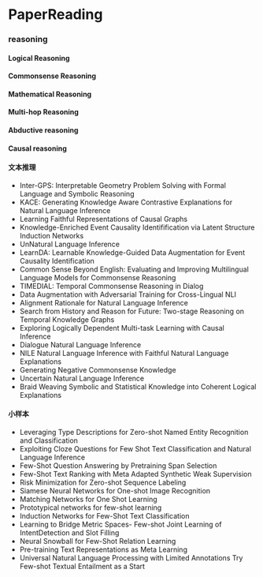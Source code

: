 # PaperReading

### reasoning
#### Logical Reasoning
#### Commonsense Reasoning
#### Mathematical Reasoning
#### Multi-hop Reasoning
#### Abductive reasoning
#### Causal reasoning

#### 文本推理
- Inter-GPS: Interpretable Geometry Problem Solving with Formal Language and Symbolic Reasoning
- KACE: Generating Knowledge Aware Contrastive Explanations for Natural Language Inference
- Learning Faithful Representations of Causal Graphs
- Knowledge-Enriched Event Causality Identifification via Latent Structure Induction Networks 
- UnNatural Language Inference
- LearnDA: Learnable Knowledge-Guided Data Augmentation for Event Causality Identification
- Common Sense Beyond English: Evaluating and Improving Multilingual Language Models for Commonsense Reasoning
- TIMEDIAL: Temporal Commonsense Reasoning in Dialog
- Data Augmentation with Adversarial Training for Cross-Lingual NLI
- Alignment Rationale for Natural Language Inference
- Search from History and Reason for Future: Two-stage Reasoning on Temporal Knowledge Graphs
- Exploring Logically Dependent Multi-task Learning with Causal Inference
- Dialogue Natural Language Inference
- NILE Natural Language Inference with Faithful Natural Language Explanations
- Generating Negative Commonsense Knowledge
- Uncertain Natural Language Inference
- Braid Weaving Symbolic and Statistical Knowledge into Coherent Logical Explanations

#### 小样本
- Leveraging Type Descriptions for Zero-shot Named Entity Recognition and Classification
- Exploiting Cloze Questions for Few Shot Text Classification and Natural Language Inference
- Few-Shot Question Answering by Pretraining Span Selection
- Few-Shot Text Ranking with Meta Adapted Synthetic Weak Supervision
- Risk Minimization for Zero-shot Sequence Labeling
- Siamese Neural Networks for One-shot Image Recognition
- Matching Networks for One Shot Learning
- Prototypical networks for few-shot learning
- Induction Networks for Few-Shot Text Classification
- Learning to Bridge Metric Spaces- Few-shot Joint Learning of IntentDetection and Slot Filling
- Neural Snowball for Few-Shot Relation Learning
- Pre-training Text Representations as Meta Learning
- Universal Natural Language Processing with Limited Annotations Try Few-shot Textual Entailment as a Start




